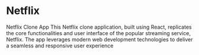 # Netflix
Netflix Clone App This Netflix clone application, built using React, replicates the core functionalities and user interface of the popular streaming service, Netflix. The app leverages modern web development technologies to deliver a seamless and responsive user experience

